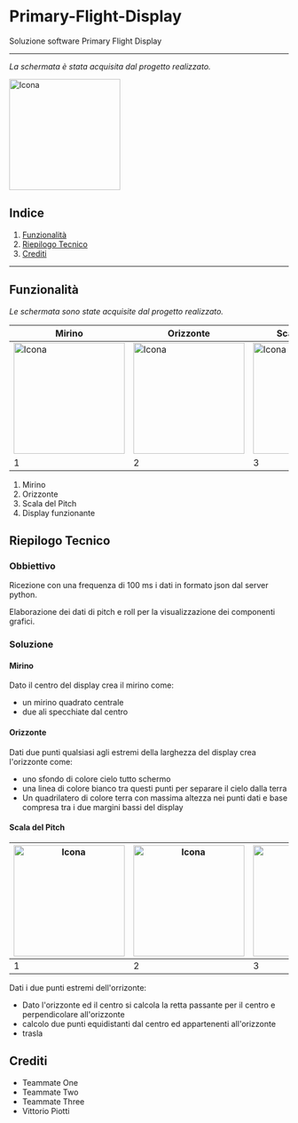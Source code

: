 # Primary-Flight-Display

Soluzione software Primary Flight Display

---

_La schermata è stata acquisita dal progetto realizzato._

<img src="https://github.com/vittorioPiotti/Primary-Flight-Display/blob/main/project/screenshots/Display.png" alt="Icona" width="200"/>



## Indice

1. [Funzionalità](#casi-duso)
2. [Riepilogo Tecnico](#riepilogo-tecnico)
3. [Crediti](#crediti)

---




## Funzionalità

_Le schermata sono state acquisite dal progetto realizzato._

| Mirino| Orizzonte| Scala del Pitch | Display| 
| ------------ | ------------ | ------------ | ------------ | 
| <img src="https://github.com/vittorioPiotti/Primary-Flight-Display/blob/main/project/screenshots/Viewfinder.png" alt="Icona" width="200"/> | <img src="https://github.com/vittorioPiotti/Primary-Flight-Display/blob/main/project/screenshots/Horizon.png" alt="Icona" width="200"/> | <img src="https://github.com/vittorioPiotti/Primary-Flight-Display/blob/main/project/screenshots/PitchLadder.png" alt="Icona" width="200"/>| <img src="https://github.com/vittorioPiotti/Primary-Flight-Display/blob/main/project/screenshots/Display.png" alt="Icona" width="200"/>| 
|1| 2 | 3 |  4 |


1. Mirino 
2. Orizzonte 
3. Scala del Pitch
4. Display funzionante

## Riepilogo Tecnico 

### Obbiettivo

Ricezione con una frequenza di 100 ms i dati in formato json dal server python.

Elaborazione dei dati di pitch e roll per la visualizzazione dei componenti grafici.


### Soluzione 


#### Mirino

Dato il centro del display crea il mirino come:
  - un mirino quadrato centrale
  - due ali specchiate dal centro



#### Orizzonte

Dati due punti qualsiasi agli estremi della larghezza del display crea l'orizzonte come:
  - uno sfondo di colore cielo tutto schermo
  - una linea di colore bianco tra questi punti per separare il cielo dalla terra
  - Un quadrilatero di colore terra con massima altezza nei punti dati e base compresa tra i due margini bassi del display


#### Scala del Pitch




| <img src="https://github.com/vittorioPiotti/Primary-Flight-Display/blob/main/project/screenshots/perpendicolare.png" alt="Icona" width="200"/> | <img src="https://github.com/vittorioPiotti/Primary-Flight-Display/blob/main/project/screenshots/parallele.png" alt="Icona" width="200"/> | <img src="https://github.com/vittorioPiotti/Primary-Flight-Display/blob/main/project/screenshots/retta.png" alt="Icona" width="200"/>| <img src="https://github.com/vittorioPiotti/Primary-Flight-Display/blob/main/project/screenshots/segmento.png" alt="Icona" width="200"/>| 
| ------------ | ------------ | ------------ | ------------ | 
|1| 2 | 3 |  4 |


Dati i due punti estremi dell'orrizonte:
  - Dato l'orizzonte ed il centro si calcola la retta passante per il centro e perpendicolare all'orizzonte
  - calcolo due punti equidistanti dal centro ed appartenenti all'orizzonte
  - trasla 






## Crediti

- Teammate One
- Teammate Two
- Teammate Three
- Vittorio Piotti


